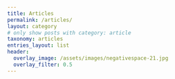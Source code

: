 ```yaml
---
title: Articles
permalink: /articles/
layout: category
# only show posts with category: article
taxonomy: articles
entries_layout: list
header:
  overlay_image: /assets/images/negativespace-21.jpg
  overlay_filter: 0.5
---
```

